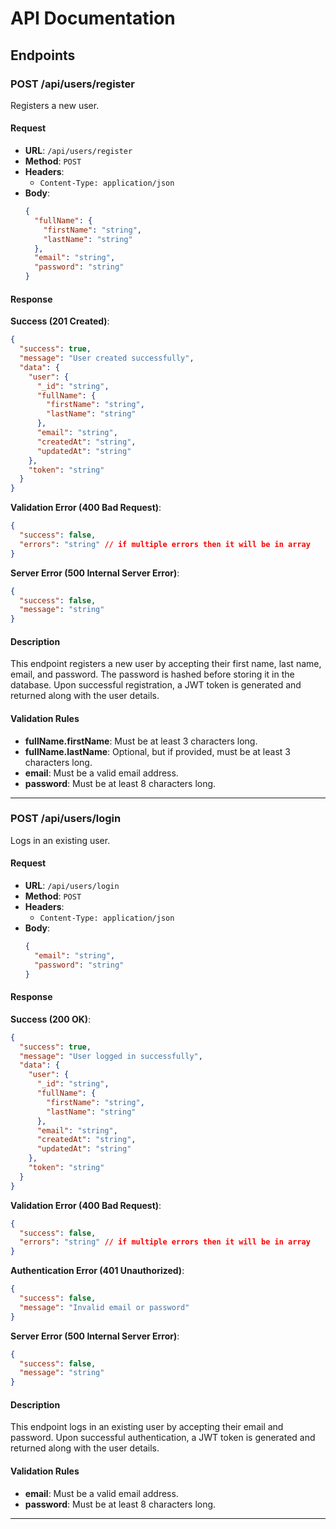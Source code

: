 # API Documentation

## Endpoints

### POST /api/users/register

Registers a new user.

#### Request

- **URL**: `/api/users/register`
- **Method**: `POST`
- **Headers**:
  - `Content-Type: application/json`
- **Body**:
  ```json
  {
    "fullName": {
      "firstName": "string",
      "lastName": "string"
    },
    "email": "string",
    "password": "string"
  }
  ```

#### Response

**Success (201 Created)**:

```json
{
  "success": true,
  "message": "User created successfully",
  "data": {
    "user": {
      "_id": "string",
      "fullName": {
        "firstName": "string",
        "lastName": "string"
      },
      "email": "string",
      "createdAt": "string",
      "updatedAt": "string"
    },
    "token": "string"
  }
}
```

**Validation Error (400 Bad Request)**:

```json
{
  "success": false,
  "errors": "string" // if multiple errors then it will be in array
}
```

**Server Error (500 Internal Server Error)**:

```json
{
  "success": false,
  "message": "string"
}
```

#### Description

This endpoint registers a new user by accepting their first name, last name, email, and password. The password is hashed before storing it in the database. Upon successful registration, a JWT token is generated and returned along with the user details.

#### Validation Rules

- **fullName.firstName**: Must be at least 3 characters long.
- **fullName.lastName**: Optional, but if provided, must be at least 3 characters long.
- **email**: Must be a valid email address.
- **password**: Must be at least 8 characters long.

---

### POST /api/users/login

Logs in an existing user.

#### Request

- **URL**: `/api/users/login`
- **Method**: `POST`
- **Headers**:
  - `Content-Type: application/json`
- **Body**:
  ```json
  {
    "email": "string",
    "password": "string"
  }
  ```

#### Response

**Success (200 OK)**:

```json
{
  "success": true,
  "message": "User logged in successfully",
  "data": {
    "user": {
      "_id": "string",
      "fullName": {
        "firstName": "string",
        "lastName": "string"
      },
      "email": "string",
      "createdAt": "string",
      "updatedAt": "string"
    },
    "token": "string"
  }
}
```

**Validation Error (400 Bad Request)**:

```json
{
  "success": false,
  "errors": "string" // if multiple errors then it will be in array
}
```

**Authentication Error (401 Unauthorized)**:

```json
{
  "success": false,
  "message": "Invalid email or password"
}
```

**Server Error (500 Internal Server Error)**:

```json
{
  "success": false,
  "message": "string"
}
```

#### Description

This endpoint logs in an existing user by accepting their email and password. Upon successful authentication, a JWT token is generated and returned along with the user details.

#### Validation Rules

- **email**: Must be a valid email address.
- **password**: Must be at least 8 characters long.

---
